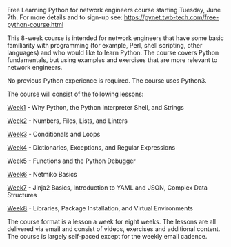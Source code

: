 Free Learning Python for network engineers course starting Tuesday, June 7th. For more details and to sign-up see: https://pynet.twb-tech.com/free-python-course.html

This 8-week course is intended for network engineers that have some basic familiarity with programming (for example, Perl, shell scripting, other languages) and who would like to learn Python. The course covers Python fundamentals, but using examples and exercises that are more relevant to network engineers.

No previous Python experience is required. The course uses Python3.

The course will consist of the following lessons:

[Week1](week1/week1.md) - Why Python, the Python Interpreter Shell, and Strings

[Week2](week2/week2.md) - Numbers, Files, Lists, and Linters

[Week3](week3/week3.md) - Conditionals and Loops

[Week4](week4/week4.md) - Dictionaries, Exceptions, and Regular Expressions

[Week5](week5/week5.md) - Functions and the Python Debugger

[Week6](week6/week6.md) - Netmiko Basics

[Week7](week7/week7.md) - Jinja2 Basics, Introduction to YAML and JSON, Complex Data Structures

[Week8](week8/week8.md) - Libraries, Package Installation, and Virtual Environments

The course format is a lesson a week for eight weeks. The lessons are all delivered via email and consist of videos, exercises and additional content. The course is largely self-paced except for the weekly email cadence.
